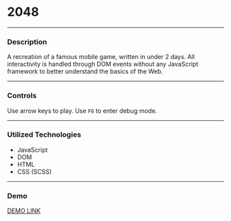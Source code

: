 # 2048

---

### Description
A recreation of a famous mobile game, written in under 2 days. All interactivity is handled through DOM events without any JavaScript framework to better understand the basics of the Web. 

---

### Controls
Use arrow keys to play.
Use `F6` to enter debug mode.

---

### Utilized Technologies
 - JavaScript
 - DOM
 - HTML
 - CSS (SCSS)

---

### Demo
[DEMO LINK](https://Teollan.github.io/2048_game/)
